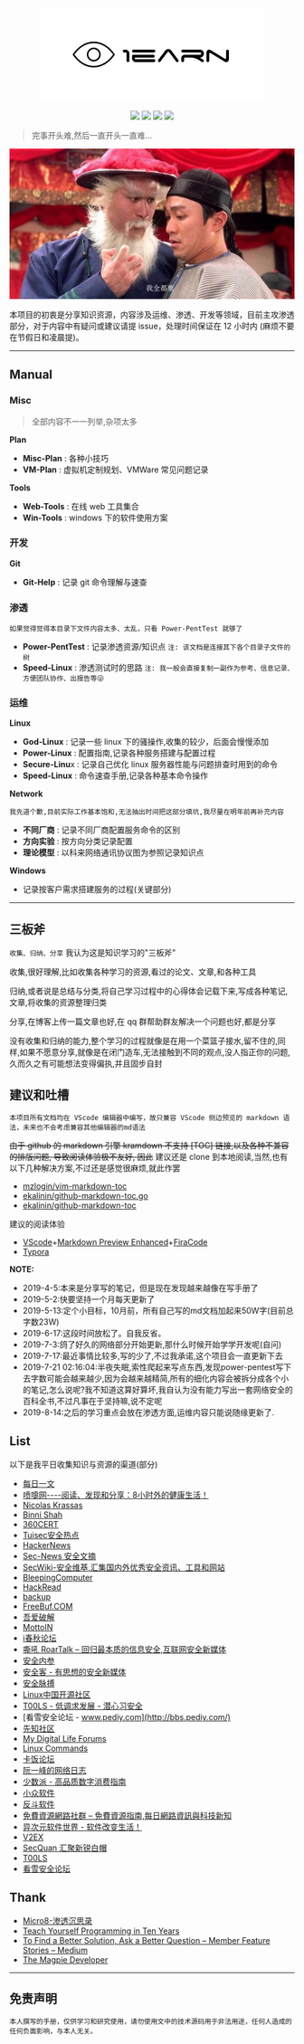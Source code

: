 <p align="center">
    <img src=".//img/logo.png">
</p>

<p align="center">
    <img src="https://img.shields.io/badge/Category-knowledge-red.svg">
    <img src="https://img.shields.io/badge/Branch-master-yellow.svg?longCache=true">
    <img src="https://img.shields.io/github/commit-activity/w/No-Github/1earn.svg?style=popout">
    <img src="https://img.shields.io/github/last-commit/No-Github/1earn.svg?style=popout">
</p>

> 完事开头难,然后一直开头一直难...

<p align="center">
    <img src=".//img/readme.jpg">
</p>

本项目的初衷是分享知识资源，内容涉及运维、渗透、开发等领域，目前主攻渗透部分，对于内容中有疑问或建议请提 issue，处理时间保证在 12 小时内 (麻烦不要在节假日和凌晨提)。

---

## Manual
### Misc

> 全部内容不一一列举,杂项太多

**Plan**
- **Misc-Plan** : 各种小技巧
- **VM-Plan** : 虚拟机定制规划、VMWare 常见问题记录

**Tools**
- **Web-Tools** : 在线 web 工具集合
- **Win-Tools** : windows 下的软件使用方案

### 开发

**Git**
- **Git-Help** : 记录 git 命令理解与速查

### 渗透
`如果觉得觉得本目录下文件内容太多、太乱，只看 Power-PentTest 就够了`

- **Power-PentTest** : 记录渗透资源/知识点 `注: 该文档是连接其下各个目录子文件的树`
- **Speed-Linux** : 渗透测试时的思路 `注: 我一般会直接复制一副作为参考、信息记录、方便团队协作、出报告等😜`

### 运维

**Linux**
- **God-Linux** : 记录一些 linux 下的骚操作,收集的较少，后面会慢慢添加
- **Power-Linux** : 配置指南,记录各种服务搭建与配置过程
- **Secure-Linu**x : 记录自己优化 linux 服务器性能与问题排查时用到的命令
- **Speed-Linux** : 命令速查手册,记录各种基本命令操作

**Network**

`我先道个歉,目前实际工作基本饱和,无法抽出时间把这部分填坑,我尽量在明年前再补充内容`

- **不同厂商** : 记录不同厂商配置服务命令的区别
- **方向实验** : 按方向分类记录配置
- **理论模型** : 以科来网络通讯协议图为参照记录知识点

**Windows**
- 记录按客户需求搭建服务的过程(关键部分)

---

## 三板斧

`收集、归纳、分享` 我认为这是知识学习的"三板斧"

收集,很好理解,比如收集各种学习的资源,看过的论文、文章,和各种工具

归纳,或者说是总结与分类,将自己学习过程中的心得体会记载下来,写成各种笔记,文章,将收集的资源整理归类

分享,在博客上传一篇文章也好,在 qq 群帮助群友解决一个问题也好,都是分享

没有收集和归纳的能力,整个学习的过程就像是在用一个菜篮子接水,留不住的,同样,如果不愿意分享,就像是在闭门造车,无法接触到不同的观点,没人指正你的问题,久而久之有可能想法变得偏执,并且固步自封

## 建议和吐槽

`本项目所有文档均在 VScode 编辑器中编写，故只兼容 VScode 侧边预览的 markdown 语法，未来也不会考虑兼容其他编辑器的md语法`

~~由于 github 的 markdown 引擎 kramdown 不支持 [TOC] 链接,以及各种不兼容的排版问题, 导致阅读体验极不友好, 因此~~ 建议还是 clone 到本地阅读,当然,也有以下几种解决方案,不过还是感觉很麻烦,就此作罢
- [mzlogin/vim-markdown-toc](https://github.com/mzlogin/vim-markdown-toc)
- [ekalinin/github-markdown-toc.go](https://github.com/ekalinin/github-markdown-toc.go)
- [ekalinin/github-markdown-toc](https://github.com/ekalinin/github-markdown-toc)

建议的阅读体验
- [VScode](https://code.visualstudio.com/)+[Markdown Preview Enhanced](https://marketplace.visualstudio.com/items?itemName=shd101wyy.markdown-preview-enhanced)+[FiraCode](https://github.com/tonsky/FiraCode)
- [Typora](https://www.typora.io/)

**NOTE:**
- 2019-4-5:本来是分享写的笔记，但是现在发现越来越像在写手册了
- 2019-5-2:快要坚持一个月每天更新了
- 2019-5-13:定个小目标，10月前，所有自己写的md文档加起来50W字(目前总字数23W)
- 2019-6-17:这段时间放松了。自我反省。
- 2019-7-3:鸽了好久的网络部分开始更新,那什么时候开始学学开发呢(自问)
- 2019-7-17:最近事情比较多,写的少了,不过我承诺,这个项目会一直更新下去
- 2019-7-21 02:16:04:半夜失眠,索性爬起来写点东西,发现power-pentest写下去字数可能会越来越少,因为会越来越精简,所有的细化内容会被拆分成各个小的笔记,怎么说呢?我不知道这算好算坏,我自认为没有能力写出一套网络安全的百科全书,不过凡事在于坚持嘛,说不定呢
- 2019-8-14:之后的学习重点会放在渗透方面,运维内容只能说随缘更新了.

## List

以下是我平日收集知识与资源的渠道(部分)
- [每日一文](https://meiriyiwen.com/)
- [喷嚏网----阅读、发现和分享：8小时外的健康生活！](https://www.dapenti.com/blog/index.asp)
- [Nicolas Krassas](https://twitter.com/Dinosn)
- [Binni Shah](https://twitter.com/binitamshah)
- [360CERT](https://cert.360.cn/daily)
- [Tuisec安全热点](https://paper.tuisec.win/)
- [HackerNews](http://hackernews.cc/)
- [Sec-News 安全文摘](http://wiki.ioin.in/)
- [SecWiki-安全维基,汇集国内外优秀安全资讯、工具和网站](https://www.sec-wiki.com/)
- [BleepingComputer](https://www.bleepingcomputer.com/)
- [HackRead](https://www.hackread.com/)
- [backup](https://4hou.win/wordpress/)
- [FreeBuf.COM](https://www.freebuf.com/)
- [吾爱破解](https://www.52pojie.cn/)
- [MottoIN](http://www.mottoin.com/)
- [i春秋论坛](https://bbs.ichunqiu.com/portal.php)
- [嘶吼 RoarTalk – 回归最本质的信息安全,互联网安全新媒体](http://www.4hou.com/)
- [安全内参](https://www.secrss.com/)
- [安全客 - 有思想的安全新媒体](http://bobao.360.cn/)
- [安全脉搏](https://www.secpulse.com/)
- [Linux中国开源社区](https://linux.cn/)
- [T00LS - 低调求发展 - 潜心习安全](https://www.t00ls.net/)
- [看雪安全论坛 - www.pediy.com](http://bbs.pediy.com/)
- [先知社区](https://xz.aliyun.com/)
- [My Digital Life Forums](https://forums.mydigitallife.net/)
- [Linux Commands](https://www.tecmint.com/category/linux-commands/)
- [卡饭论坛](https://bbs.kafan.cn/index.php)
- [阮一峰的网络日志](http://www.ruanyifeng.com/blog/)
- [少数派 - 高品质数字消费指南](https://sspai.com/)
- [小众软件](http://www.appinn.com/)
- [反斗软件](http://www.apprcn.com/)
- [免費資源網路社群 – 免費資源指南,每日網路資訊與科技新知](https://free.com.tw/)
- [异次元软件世界 - 软件改变生活！](http://www.iplaysoft.com/)
- [V2EX](https://www.v2ex.com/)
- [SecQuan 汇聚新锐白帽](https://www.secquan.org/)
- [T00LS](https://www.t00ls.net/)
- [看雪安全论坛](http://bbs.pediy.com/)

## Thank

- [Micro8-渗透沉思录](https://www.secpulse.com/archives/98814.html)
- [Teach Yourself Programming in Ten Years](http://norvig.com/21-days.html)
- [To Find a Better Solution, Ask a Better Question – Member Feature Stories – Medium](https://medium.com/s/story/to-find-a-better-solution-ask-a-better-question-3be7fee5af65)
- [The Magpie Developer](https://blog.codinghorror.com/the-magpie-developer/)

---

## 免责声明

`本人撰写的手册，仅供学习和研究使用，请勿使用文中的技术源码用于非法用途，任何人造成的任何负面影响，与本人无关。`
